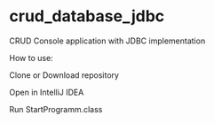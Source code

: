 # crud_database_jdbc

CRUD Console application with JDBC implementation

How to use:

Clone or Download repository

Open in IntelliJ IDEA

Run StartProgramm.class
